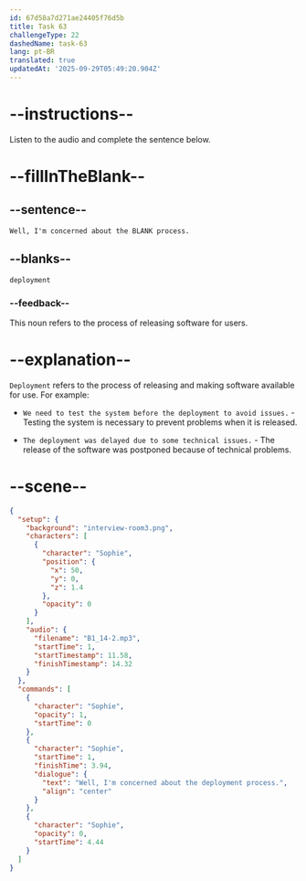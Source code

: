 ```yaml
---
id: 67d58a7d271ae24405f76d5b
title: Task 63
challengeType: 22
dashedName: task-63
lang: pt-BR
translated: true
updatedAt: '2025-09-29T05:49:20.904Z'
---
```


<!-- Sophie: Well, I'm concerned about the deployment process. -->

# --instructions--

Listen to the audio and complete the sentence below.

# --fillInTheBlank--

## --sentence--

`Well, I'm concerned about the BLANK process.`

## --blanks--

`deployment`

### --feedback--

This noun refers to the process of releasing software for users.

# --explanation--

`Deployment` refers to the process of releasing and making software available for use. For example:

- `We need to test the system before the deployment to avoid issues.` - Testing the system is necessary to prevent problems when it is released.

- `The deployment was delayed due to some technical issues.` - The release of the software was postponed because of technical problems.

# --scene--

```json
{
  "setup": {
    "background": "interview-room3.png",
    "characters": [
      {
        "character": "Sophie",
        "position": {
          "x": 50,
          "y": 0,
          "z": 1.4
        },
        "opacity": 0
      }
    ],
    "audio": {
      "filename": "B1_14-2.mp3",
      "startTime": 1,
      "startTimestamp": 11.58,
      "finishTimestamp": 14.32
    }
  },
  "commands": [
    {
      "character": "Sophie",
      "opacity": 1,
      "startTime": 0
    },
    {
      "character": "Sophie",
      "startTime": 1,
      "finishTime": 3.94,
      "dialogue": {
        "text": "Well, I'm concerned about the deployment process.",
        "align": "center"
      }
    },
    {
      "character": "Sophie",
      "opacity": 0,
      "startTime": 4.44
    }
  ]
}
```
